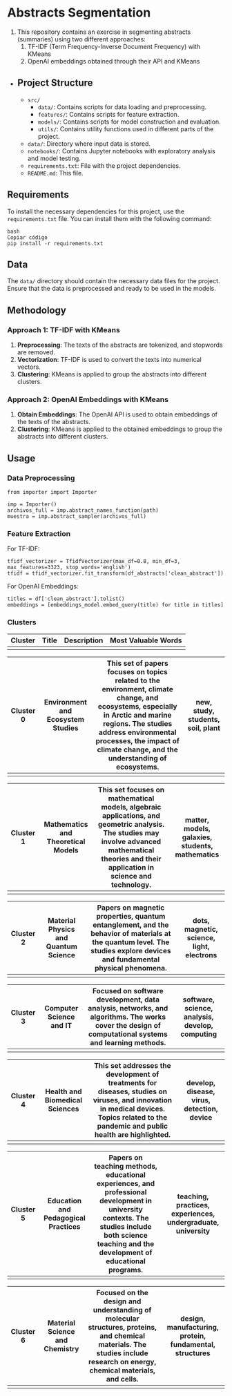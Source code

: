 # Abstracts Segmentation

1. This repository contains an exercise in segmenting abstracts (summaries) using two different approaches:
   1. TF-IDF (Term Frequency-Inverse Document Frequency) with KMeans
   2. OpenAI embeddings obtained through their API and KMeans

- ## Project Structure

  - `src/`
    - `data/`: Contains scripts for data loading and preprocessing.
    - `features/`: Contains scripts for feature extraction.
    - `models/`: Contains scripts for model construction and evaluation.
    - `utils/`: Contains utility functions used in different parts of the project.
  - `data/`: Directory where input data is stored.
  - `notebooks/`: Contains Jupyter notebooks with exploratory analysis and model testing.
  - `requirements.txt`: File with the project dependencies.
  - `README.md`: This file.

## Requirements

To install the necessary dependencies for this project, use the `requirements.txt` file. You can install them with the following command:

```
bash
Copiar código
pip install -r requirements.txt
```

## Data

The `data/` directory should contain the necessary data files for the project. Ensure that the data is preprocessed and ready to be used in the models.

## Methodology

### Approach 1: TF-IDF with KMeans

1. **Preprocessing**: The texts of the abstracts are tokenized, and stopwords are removed.
2. **Vectorization**: TF-IDF is used to convert the texts into numerical vectors.
3. **Clustering**: KMeans is applied to group the abstracts into different clusters.

### Approach 2: OpenAI Embeddings with KMeans

1. **Obtain Embeddings**: The OpenAI API is used to obtain embeddings of the texts of the abstracts.
2. **Clustering**: KMeans is applied to the obtained embeddings to group the abstracts into different clusters.

## Usage

### Data Preprocessing

```
from importer import Importer

imp = Importer()
archivos_full = imp.abstract_names_function(path)
muestra = imp.abstract_sampler(archivos_full)
```

### Feature Extraction

For TF-IDF:

```
tfidf_vectorizer = TfidfVectorizer(max_df=0.8, min_df=3, max_features=3323, stop_words='english')
tfidf = tfidf_vectorizer.fit_transform(df_abstracts['clean_abstract'])
```

For OpenAI Embeddings:

```
titles = df['clean_abstract'].tolist()
embeddings = [embeddings_model.embed_query(title) for title in titles]
```

### Clusters

| Cluster | Title | Description | Most Valuable Words |
| ------- | ----- | ----------- | ------------------- |
|         |       |             |                     |

| Cluster 0 | Environment and Ecosystem Studies | This set of papers focuses on topics related to the environment, climate change, and ecosystems, especially in Arctic and marine regions. The studies address environmental processes, the impact of climate change, and the understanding of ecosystems. | new, study, students, soil, plant |
| --------- | --------------------------------- | ------------------------------------------------------------ | --------------------------------- |
|           |                                   |                                                              |                                   |

| Cluster 1 | Mathematics and Theoretical Models | This set focuses on mathematical models, algebraic applications, and geometric analysis. The studies may involve advanced mathematical theories and their application in science and technology. | matter, models, galaxies, students, mathematics |
| --------- | ---------------------------------- | ------------------------------------------------------------ | ----------------------------------------------- |
|           |                                    |                                                              |                                                 |

| Cluster 2 | Material Physics and Quantum Science | Papers on magnetic properties, quantum entanglement, and the behavior of materials at the quantum level. The studies explore devices and fundamental physical phenomena. | dots, magnetic, science, light, electrons |
| --------- | ------------------------------------ | ------------------------------------------------------------ | ----------------------------------------- |
|           |                                      |                                                              |                                           |

| Cluster 3 | Computer Science and IT | Focused on software development, data analysis, networks, and algorithms. The works cover the design of computational systems and learning methods. | software, science, analysis, develop, computing |
| --------- | ----------------------- | ------------------------------------------------------------ | ----------------------------------------------- |
|           |                         |                                                              |                                                 |

| Cluster 4 | Health and Biomedical Sciences | This set addresses the development of treatments for diseases, studies on viruses, and innovation in medical devices. Topics related to the pandemic and public health are highlighted. | develop, disease, virus, detection, device |
| --------- | ------------------------------ | ------------------------------------------------------------ | ------------------------------------------ |
|           |                                |                                                              |                                            |

| Cluster 5 | Education and Pedagogical Practices | Papers on teaching methods, educational experiences, and professional development in university contexts. The studies include both science teaching and the development of educational programs. | teaching, practices, experiences, undergraduate, university |
| --------- | ----------------------------------- | ------------------------------------------------------------ | ----------------------------------------------------------- |
|           |                                     |                                                              |                                                             |

| Cluster 6 | Material Science and Chemistry | Focused on the design and understanding of molecular structures, proteins, and chemical materials. The studies include research on energy, chemical materials, and cells. | design, manufacturing, protein, fundamental, structures |
| --------- | ------------------------------ | ------------------------------------------------------------ | ------------------------------------------------------- |
|           |                                |                                                              |                                                         |